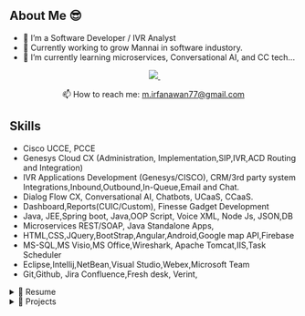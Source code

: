 ## About Me 😎

<!--
**malik-irfan/malik-irfan** is a ✨ _special_ ✨ repository because its `README.md` (this file) appears on your GitHub profile.

Here are some ideas to get you started: -->

- 🔭 I’m a Software Developer / IVR Analyst
- 🦚 Currently working to grow Mannai in software industory.
- 🌱 I’m currently learning microservices, Conversational AI, and CC tech...
<!-- - 👯 I’m looking to collaborate on ...
*- 🤔 I’m looking for help with ...
- 💬 Ask me about ...
- 📫 How to reach me: ...
- 😄 Pronouns: ...
- ⚡ Fun fact: ...
-->

<p align='center'>
 &nbsp;&nbsp;
  <a href="https://linkedin.com/in/im-irfanmalik">
    <img src="https://img.shields.io/badge/linkedin-%230077B5.svg?&style=for-the-badge&logo=linkedin&logoColor=white" />
  </a>&nbsp;&nbsp;
</p>



<p align='center'>
  📫 How to reach me: <a href='mailto:m.irfanawan77@gmail.com'>m.irfanawan77@gmail.com</a>
</p>


## Skills
- Cisco UCCE, PCCE
- Genesys Cloud CX (Administration, Implementation,SIP,IVR,ACD Routing and Integration)
- IVR Applications Development (Genesys/CISCO), CRM/3rd party system Integrations,Inbound,Outbound,In-Queue,Email and Chat.
- Dialog Flow CX, Conversational AI, Chatbots, UCaaS, CCaaS.
- Dashboard,Reports(CUIC/Custom), Finesse Gadget Development
- Java, JEE,Spring boot, Java,OOP Script, Voice XML, Node Js, JSON,DB
- Microservices REST/SOAP, Java Standalone Apps,
- HTML,CSS,JQuery,BootStrap,Angular,Android,Google map API,Firebase
- MS-SQL,MS Visio,MS Office,Wireshark, Apache Tomcat,IIS,Task Scheduler
- Eclipse,Intellij,NetBean,Visual Studio,Webex,Microsoft Team
- Git,Github, Jira Confluence,Fresh desk, Verint, 






<details>
  <summary>📃 Resume</summary>


## Experience

### Telecom & Network Consultant
<div>
    <div align=""> <bold>📆 2023 - Present </bold> </div>
</div>
<div >
    <div align=""> <bold>📍 Mannai Corporation QPSC</bold> </div>
</div>
Leading the call center operations with expertise in IVR applications, Adapter development, report generation(CUIC/Custom) and ensuring smooth UCCE/PCCE and NOC support. Build dynamic IVR call flows integrated with CRM, Verint and 3rd party system, an adapter connecting Freshchat and Verint, reports on customer requirements,handling databases. Build conversation AI chatbot Google dialog flow CX - VXML, Java,JSON,Cisco CUIC,MS SQL,Transact-sql 



### Senior Project Engineer Voice
<div>
    <div align=""> <bold>📆 Dec 21 - Jan 22 </bold> </div>
</div>
<div >
    <div align=""> <bold>📍 Mindbridge</bold> </div>
</div>
Worked with the Mindbridge and Telenor team to oversee the projects comprehensively. Project requirements, designing, developing, testing and deployment. Developed 4 IVR applications and 7+ revamped which decreased 45% agent utilization, dashboard to show customer interaction history.   - VXML, Java,JSON,Cisco CUIC,MS SQL,Transact-sql,Node Js




### Project Development Specialist 
<div>
    <div align=""> <bold>📆 Jul 18- Nov 21 </bold> </div>
</div>
<div >
    <div align=""> <bold>📍 MExpertflow</bold> </div>
</div>
Developed 13+ IVR applications (Self Service, Integrated CRM/3rd party), One Window Finesse Gadget(integrated with multiple backend systems), 7+ Adapters & Microservices. -  VXML, Java,Node Js, Angular, HTML, CSS, Java Script, REST/SOAP, DB,SP,Transact-sql, Docker.  (PTCL, Telenor, Bank Misr, MCB, KCB Bank Kenya)







## Education

- 📖 **Bachelor of Computer Science**\
📆 2013 - 2017\
📍 **University of Sargodha** - Punjab, Pakistan

</details>














<!-- Project Detail -->




<details>
  <summary>📃 Projects</summary>


## Freshchat Text Interaction Capture Adapter
📆 2024

**What is it?**\
The Verint Freshchat Adapter provides organization with the ability to ingest Freshchat messaging, chat interactions into the Verint for use throught the suite of Verint applications.


**How does it work?**\
The Verint Freshcaht Text Interaction Adapter is an out-of-box capability that supports extraction of interaction data from Freshchat APIs and ingestion into Verint EDM.

Once configured, the adapter connects to Freshchat and brings text interactions into Verint EDM in near real-time. Once interactions are available within Verint EDM, they will be normalized among other EDM Interactions and seamlessly available for Search, Replay, Quality Monitoring, Text Analytics any other Verint applications which utilize captured interactions.

The Freshchat Text Interaction Adapter is built with features which ensure that data is not lost and extract data for specific channel. 


**What is required to implement?**\
To implement the Freshchat Interaction Adapter, customer need:
* Freshchat Cloud Environment, Freshchat Messaging
* Verint Engagement Data Management (in addition, Verint Quality Monitoring and Verint Text Analytic)
* API keys and associated configuration values for Freshchat and Verint EDM and/or Text Analytics

<div align="center">
    <img src="./Projects/project_design/Freshchat Text Ingestion Adapter.jpg" width="600" height="400"/>
</div>


**What are the benifits?**\
The Freshchat Text Interaction Adapter key benifits:\
* Help organization manage all their customer interactions in one place through Verint Engagement Data Management (EDM)
* Allow organizations to use Verint Quality Management to evaluate the quality of those interactions which occur through Freshchat communication platform
* Enable Verint Text Analytics to process Freshchat Chat interactions and gain insights through sentiment analysis, categorization, and key driver analysis



#### 🔨 Tools & Technology

<p align="center">
  <a href="https://skillicons.dev">
    <img src="https://skillicons.dev/icons?i=java,eclipse,postman,powershell,vscode,github,git" />
  </a>
</p>



## Genesys Cloud CX Integration with Google Dialogflow
📆 2024

**What is it?**\
The integration of Google Cloud Dialogflow within Genesys Cloud enables the use of Natural Language Understanding (NLU) to enhance inbound customer interactions. This solution allows customers to communicate naturally, helping the system better understand their intent and quickly route the interaction to a skilled agent when needed.

**How does it works?**\
Google Dialogflow, as a powerful Virtual Agent, is trained with specific data to recognize and understand customer intents during interactions. In this implementation, the Dialogflow bot is specifically trained to handle real estate-related queries, providing quick responses to common questions and tasks, such as property information, availability, and pricing. The system also includes a fallback mechanism that transfers the interaction to a live agent if the bot cannot resolve the query or if more complex assistance is needed.

Once integrated with Genesys Cloud, the Dialogflow bot is incorporated into the Architect call flows, allowing the system to call the bot when an inbound interaction occurs. This seamless integration ensures that customers can interact with the bot through a natural conversation, reducing the time needed to connect with agents while still offering the option for human assistance when necessary.


## Developed/Managed 30+ Reports & Dashboards (CUIC / Custom)
📆 2023-2024

I developed over 30 + reports and dashboards to meet the unique demands of contact center teams. These reports and dashboards were designed to help contact center managers and agents monitor performance metrics in real time, providing key insights into operational efficiency and customer satisfaction. By leveraging CUIC’s ability to fetch data from various Cisco contact center solutions, I tailored the reports and dashboards to meet specific business needs, ensuring they provide actionable insights for better decision-making.

The custom reports were designed to fetch and present data from the contact center’s underlying database, allowing managers to gain detailed insights into call volumes, agent performance, customer satisfaction, and wait times. I enabled the creation of custom queries to retrieve specific data sets, and also ensured that the reports could be easily customized to present relevant data to different stakeholders. This made the reports highly adaptable and accessible to various teams within the organization, from supervisors to top-level management, based on their role and requirements.

The dashboards I developed served as real-time visualization tools, consolidating key performance metrics into a user-friendly interface. These dashboards allowed both agents and managers to quickly assess performance, identify bottlenecks, and make real-time adjustments to improve the customer experience. With these custom dashboards and reports, contact center operations became more streamlined, enabling efficient monitoring of day-to-day activities and empowering teams to provide enhanced service and support.



## 7+ IVR Applications (Telenor Pakistan)
📆 2022

- Telenor Prepaid
- Telenor Postpaid
- Telenor Retailer
- Telenor UAN
- Telenor OB Offers
- Telenor OB VAS
- Telenor Smart Tune Active

**What are these helplines?**\
The Telenor helplines are a series of Interactive Voice Response (IVR) systems designed to streamline customer interactions and provide quick access to various services. They cover a range of customer needs, including prepaid and postpaid services, retailer support, UAN inquiries, and Value Added Services (VAS). These IVR helplines enable customers to resolve issues and access information without needing to speak to an agent, ensuring a faster, more efficient service experience.

**How does these works?**\
Each Telenor IVR helpline is tailored to handle specific customer queries, providing a self-service platform for tasks such as billing inquiries, package details, troubleshooting, and more. When a customer calls, the IVR system quickly guides them to the right option through an intuitive menu, eliminating the need to navigate long, complex menus. For instance, the Telenor Prepaid helpline enables users to manage their prepaid accounts, while the Postpaid and Retailer helplines serve different customer segments with specific queries.

These helplines are fully integrated with Telenor's backend CRM system, third-party solutions, and databases, ensuring that all customer interactions are handled smoothly and accurately. When needed, the system allows customers to connect with a live agent for further assistance. By automating routine processes and offering self-service options, these IVR systems reduce the need for manual intervention, improving efficiency and decreasing average handling time for customer service operations.



#### 🔨 Tools & Technology



<div align="center">
  <img src="./Projects/project_design/cisco-icon.png" width="55" height="55"/>
  <img width="50" src="https://user-images.githubusercontent.com/25181517/192107858-fe19f043-c502-4009-8c47-476fc89718ad.png" alt="REST" title="REST"/>
  <img src="./Projects/project_design/vxml.png" width="55" height="55"/>
  <img src="https://skillicons.dev/icons?i=java,eclipse,postman,github,git" />
   <img width="50" src="https://github.com/marwin1991/profile-technology-icons/assets/19180175/3b371807-db7c-45b4-8720-c0cfc901680a" alt="MSSQL" title="MSSQL"/>
</div>





## JBOSS Connector (REST API-based Bridge)
📆 2022



**What is it?**\
Jboss Connector is a REST API-based bridge that facilitates secure communication between Telenor's backend CRM systems, third-party software, and IVR applications. It exposes several APIs that simplify and secure data exchange between various backend systems and front-end IVR solutions.

**How does it works**\
Jboss Connector serves as the intermediary between Telenor’s IVR applications and its backend systems, allowing seamless communication through a secure REST API interface. When an IVR application requires access to data or services from the backend, it sends a request to the Jboss Connector, which securely handles the request and forwards it to the appropriate backend system. The two-way authentication mechanism ensures that the communication remains secure at all times, preventing unauthorized access to sensitive information.

The Jboss Connector abstracts the complexities of the underlying backend systems by providing developers with easy-to-consume APIs, which allows them to focus on building custom solutions without needing to understand the details of the backend technologies. These APIs expose functionalities that can be utilized to integrate various services, such as CRM data retrieval or third-party application interaction, within the IVR workflows. This enhances the flexibility and scalability of the IVR system, making it easier to expand or modify its functionality as business needs evolve.



#### 🔨 Tools & Technology

<div align="center">
  <img width="50" src="https://user-images.githubusercontent.com/25181517/192107858-fe19f043-c502-4009-8c47-476fc89718ad.png" alt="REST" title="REST"/>
  <img width="50" src="https://user-images.githubusercontent.com/25181517/183891303-41f257f8-6b3d-487c-aa56-c497b880d0fb.png" alt="Spring Boot" title="Spring Boot"/>
  <img src="https://skillicons.dev/icons?i=java,idea,eclipse,postman,github,git,stackoverflow,sublime" />
  <img width="50" src="https://github.com/marwin1991/profile-technology-icons/assets/19180175/3b371807-db7c-45b4-8720-c0cfc901680a" alt="MSSQL" title="MSSQL"/>
</div>



## SMPP Connector
📆 2022

**What is it?**\
The SMPP Connector is a solution designed to enable short messaging functionality for applications using the SMPP protocol. It facilitates communication with SMS centers, SMS gateways, and SMPP gateways for sending SMS messages.

**How does it works?**\
The SMPP Connector uses the SMPP (Short Message Peer-to-Peer) protocol, an open industry standard, to establish communication between applications and Short Message Service Centers (SMSC). This connection allows applications to send and receive SMS messages efficiently by interacting with various messaging entities, including Routing Entities (RE) and Message Centers (MC). The connector enables seamless integration for functionalities such as sending One-Time Passwords (OTPs), billing details, and menu options to customers through SMS.

In the case of Telenor's IVR applications, the SMPP Connector is used to send critical information like OTPs and billing details to customers in real-time. The IVR applications are integrated with this connector, enabling them to deliver messages to customers directly through SMS, improving customer experience and service accessibility without requiring additional manual processes.


#### 🔨 Tools & Technology

<div align="center">
  <img width="50" src="https://user-images.githubusercontent.com/25181517/192107858-fe19f043-c502-4009-8c47-476fc89718ad.png" alt="REST" title="REST"/>
  <img src="https://skillicons.dev/icons?i=java,idea,eclipse,postman,github,git,stackoverflow" />
</div>



<!-- Projects for PTCL -->

## PTCL 1218 Helpline (IVR Application - Cisco) 
📆 2018-2021

**What is it?**\
PTCL 1218: An Advanced IVR Self-Service Solution for Seamless Customer Support.

**How does it work?**\
PTCL 1218 is an innovative IVR (Interactive Voice Response) solution designed to provide PTCL customers with a seamless self-service experience over the phone. This application enables users to quickly resolve queries without the need for agent intervention, offering a variety of options such as troubleshooting, complaint management, bill inquiries, package details, bill payments, and recharges. Should customers require further assistance, they can easily connect with a live agent.

Internally, the self-service system is organized into distinct modules, each addressing specific customer needs. PTCL 1218 is fully integrated with backend systems through REST APIs and CRM tools, ensuring efficient handling of all customer queries.

Developed using Cisco Call Studio, PTCL 1218 is a VXML application that operates on the Cisco CVP (Customer Voice Portal) server, delivering an enhanced user experience.


#### 🔨 Tools & Technology



<p align="center">
  <img src="./Projects/project_design/cisco-icon.png" width="55" height="55"/>
  <img src="./Projects/project_design/vxml.png" width="55" height="55"/>
  <a href="https://skillicons.dev">
    <img src="https://skillicons.dev/icons?i=java,eclipse,postman,github,git" />
  </a>
</p>





## PTCL Post Call Survey (IVR Application - Cisco) 
📆 2018-2021

**What is it?**\
PTCL PCS: A Post-Call Survey Solution for Instant Customer Feedback.
Gathers Insights on Service Quality and Satisfaction for Continuous Improvement.

**How does it work?**\
PTCL PCS (Post Call Survey) works by collecting immediate feedback from customers after their interaction with support agents. Once the call ends, the system prompts the customer to participate in a brief survey, typically consisting of questions about service quality, agent helpfulness, and overall satisfaction. These questions are designed to gauge the customer’s experience and gather actionable insights that can drive service improvements.

The survey is seamlessly integrated with PTCL's CRM systems, ensuring that the feedback is linked directly to specific customer interactions. This integration allows for personalized insights, helping the company better understand customer needs and expectations. The primary goal of PTCL PCS is not only to measure customer satisfaction but also to identify areas for enhancement in service delivery, ultimately improving the overall customer experience.


#### 🔨 Tools & Technology



<p align="center">
  <img src="./Projects/project_design/cisco-icon.png" width="55" height="55"/>
  <img src="./Projects/project_design/vxml.png" width="55" height="55"/>
  <img width="50" src="https://github.com/marwin1991/profile-technology-icons/assets/19180175/3b371807-db7c-45b4-8720-c0cfc901680a" alt="MSSQL" title="MSSQL"/>
  <img width="50" src="https://user-images.githubusercontent.com/25181517/192107858-fe19f043-c502-4009-8c47-476fc89718ad.png" alt="REST" title="REST"/>
  <a href="https://skillicons.dev">
    <img src="https://skillicons.dev/icons?i=java,eclipse,postman,github,git" />
  </a>
</p>






## One-Window: A Unified Agent Interface 
📆 2018-2021

**What is it?**\
One Window: Empowering Agents with a Unified Dashboard for Efficient Customer Support.

**How it works and its features?**\
One Window is a comprehensive solution that consolidates multiple customer service modules into a single, unified screen. When a call is connected to an agent, the One Window interface automatically pops up with all relevant customer details, including personal information, billing status, package details, complaints, device status, and more. This integration with backend CRM systems and third-party tools ensures agents have immediate access to the most up-to-date information without switching between multiple windows, significantly reducing search time and minimizing average handling time.

The solution allows agents to perform a variety of tasks directly from the interface, streamlining their workflow and improving efficiency. Key features include:

- Instant customer profile display upon call connection.
- Ability to update customer profiles and change packages.
- Real-time access to complaints status and device information.
- Activation of VAS (Value Added Services) directly from the interface.
- Integration with IVR data, displaying information like IVR menu selections and interaction history. This seamless design enhances the customer service experience by equipping agents with the tools they need to provide fast, informed assistance.

#### 🔨 Tools & Technology



<p align="center">
	<code><img width="50" src="https://user-images.githubusercontent.com/25181517/183890595-779a7e64-3f43-4634-bad2-eceef4e80268.png" alt="Angular" title="Angular"/></code>
	<code><img width="50" src="https://user-images.githubusercontent.com/25181517/117447155-6a868a00-af3d-11eb-9cfe-245df15c9f3f.png" alt="JavaScript" title="JavaScript"/></code>
	<code><img width="50" src="https://user-images.githubusercontent.com/25181517/192107854-765620d7-f909-4953-a6da-36e1ef69eea6.png" alt="HTTP" title="HTTP"/></code>
	<code><img width="50" src="https://user-images.githubusercontent.com/25181517/192158954-f88b5814-d510-4564-b285-dff7d6400dad.png" alt="HTML" title="HTML"/></code>
	<code><img width="50" src="https://user-images.githubusercontent.com/25181517/183898674-75a4a1b1-f960-4ea9-abcb-637170a00a75.png" alt="CSS" title="CSS"/></code>
	<code><img width="50" src="https://user-images.githubusercontent.com/25181517/183898054-b3d693d4-dafb-4808-a509-bab54cf5de34.png" alt="Bootstrap" title="Bootstrap"/></code>
  <img src="./Projects/project_design/cisco-icon.png" width="55" height="55"/>
  <img src="./Projects/project_design/cisco-finesse.jpg" width="55" height="55"/>
  <img src="./Projects/project_design/vxml.png" width="55" height="55"/>
  <img width="50" src="https://github.com/marwin1991/profile-technology-icons/assets/19180175/3b371807-db7c-45b4-8720-c0cfc901680a" alt="MSSQL" title="MSSQL"/>
  <img width="50" src="https://user-images.githubusercontent.com/25181517/192107858-fe19f043-c502-4009-8c47-476fc89718ad.png" alt="REST" title="REST"/>
  <a href="https://skillicons.dev">
    <img src="https://skillicons.dev/icons?i=postman,github,git" />
  </a>
</p>




## One-Window-Connector 
📆 2018-2021

**What is it?**\
One Window Connector is a REST API-based bridge that links the One-Window-Gadget with PTCL’s backend CRM systems and third-party software. It provides secure, easy access to various backend services through a unified API layer.

**How does it works?**\
One Window Connector acts as an intermediary, allowing the One-Window Unified Agent Interface to seamlessly interact with PTCL's backend CRM system and third-party applications. It exposes a set of APIs that simplify and secure the communication between the front-end interface and multiple backend systems, ensuring efficient data flow without direct interaction with the underlying technologies.

For developers, One Window Connector offers a RESTful API solution that abstracts the complexities of backend systems. This enables them to consume APIs and create custom solutions without needing to understand the intricate workings of the backend software, making development faster and more flexible.


#### 🔨 Tools & Technology

<div align="center">
  <img width="50" src="https://user-images.githubusercontent.com/25181517/192107858-fe19f043-c502-4009-8c47-476fc89718ad.png" alt="REST" title="REST"/>
  <img width="50" src="https://user-images.githubusercontent.com/25181517/183891303-41f257f8-6b3d-487c-aa56-c497b880d0fb.png" alt="Spring Boot" title="Spring Boot"/>
  <img src="https://skillicons.dev/icons?i=java,docker,idea,eclipse,postman,github,git,stackoverflow,sublime" />
  <img width="50" src="https://github.com/marwin1991/profile-technology-icons/assets/19180175/3b371807-db7c-45b4-8720-c0cfc901680a" alt="MSSQL" title="MSSQL"/>
</div>








</details>


